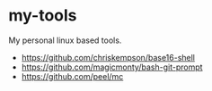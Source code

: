 my-tools
========

My personal linux based tools.

* https://github.com/chriskempson/base16-shell
* https://github.com/magicmonty/bash-git-prompt
* https://github.com/peel/mc